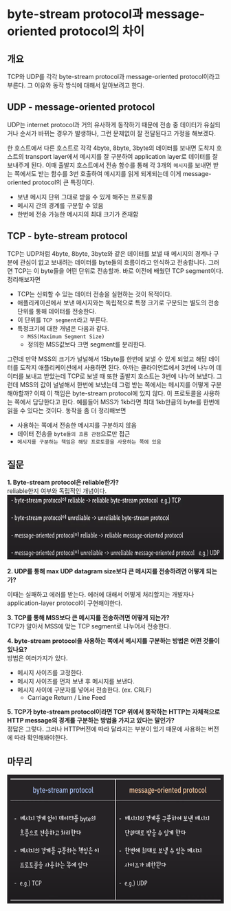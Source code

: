 # byte-stream protocol과 message-oriented protocol의 차이

## 개요
TCP와 UDP를 각각 byte-stream protocol과 message-oriented protocol이라고 부른다. 그 이유와 동작 방식에 대해서 알아보려고 한다.

## UDP - message-oriented protocol
UDP는 internet protocol과 거의 유사하게 동작하기 때문에 전송 중 데이터가 유실되거나 순서가 바뀌는 경우가 발생하나, 그런 문제없이 잘 전달된다고 가정을 해보겠다. 

한 호스트에서 다른 호스트로 각각 4byte, 8byte, 3byte의 데이터를 보내면 도착지 호스트의 transport layer에서 메시지를 잘 구분하여 application layer로 데이터를 잘 보내주게 된다. 이때 출발지 호스트에서 전송 함수를 통해 각 3개의 `메시지`를 보내면 받는 쪽에서도 받는 함수를 3번 호출하여 메시지를 읽게 되게되는데 이게 message-oriented protocol의 큰 특징이다. 

- 보낸 메시지 단위 그대로 받을 수 있게 해주는 프로토콜
- 메시지 간의 경계를 구분할 수 있음
- 한번에 전송 가능한 메시지의 최대 크기가 존재함

## TCP - byte-stream protocol
TCP는 UDP처럼 4byte, 8byte, 3byte와 같은 데이터를 보낼 때 메시지의 경계나 구분에 관심이 없고 보내려는 데이터를 byte들의 흐름이라고 인식하고 전송합니다. 그러면 TCP는 이 byte들을 어떤 단위로 전송할까. 바로 이전에 배웠던 TCP segment이다. 정리해보자면

- TCP는 신뢰할 수 있는 데이터 전송을 실현하는 것이 목적이다. 
- 애플리케이션에서 보낸 메시지와는 독립적으로 특정 크기로 구분되는 별도의 전송단위를 통해 데이터를 전송한다. 
- 이 단위를 `TCP segment`라고 부른다.
- 특정크기에 대한 개념은 다음과 같다.
    - `MSS(Maximum Segment Size)`
    - 정의한 MSS값보다 크면 segment를 분리한다.

그런데 만약 MSS의 크기가 널널해서 15byte를 한번에 보낼 수 있게 되었고 해당 데이터를 도착지 애플리케이션에서 사용하면 된다. 아까는 클라이언트에서 3번에 나누어 데이터를 보내고 받았는데 TCP로 보낼 때 또한 출발지 호스트는 3번에 나누어 보냈다. 그런데 MSS의 값이 널널해서 한번에 보냈는데 그럼 받는 쪽에서는 메시지를 어떻게 구분해야할까? 이때 이 책임은 byte-stream protocol에 있지 않다. 이 프로토콜을 사용하는 쪽에서 담당한다고 한다. 예를들어 MSS가 1kb라면 최대 1kb만큼의 byte를 한번에 읽을 수 있다는 것이다. 동작을 좀 더 정리해보면

- 사용하는 쪽에서 전송한 메시지를 구분하지 않음
- 데이터 전송을 `byte들의 흐름 관점`으로만 접근
- `메시지를 구분하는 책임은 해당 프로토콜을 사용하는 쪽에 있음`

## 질문
<b>1. Byte-stream protocol은 reliable한가?</b>  
reliable한지 여부와 독립적인 개념이다.
<img src="./images/reliable_protocol.png" alt="reliable_protocol" height="150">


<b>2. UDP를 통해 max UDP datagram size보다 큰 메시지를 전송하려면 어떻게 되는가?</b>   

이때는 실패하고 에러를 받는다. 에러에 대해서 어떻게 처리할지는 개발자나 application-layer protocol이 구현해야한다.

<b>3. TCP를 통해 MSS보다 큰 메시지를 전송하려면 어떻게 되는가?</b>   
TCP가 알아서 MSS에 맞는 TCP segment로 나누어서 전송한다. 

<b>4. byte-stream protocol을 사용하는 쪽에서 메시지를 구분하는 방법은 어떤 것들이 있나요?</b>   
방법은 여러가지가 있다. 
- 메시지 사이즈를 고정한다. 
- 메시지 사이즈를 먼저 보낸 후 메시지를 보낸다.
- 메시지 사이에 구분자를 넣어서 전송한다. (ex. CRLF)
    - Carriage Return / Line Feed

<b>5. TCP가 byte-stream protocol이라면 TCP 위에서 동작하는 HTTP는 자체적으로 HTTP message의 경계를 구분하는 방법을 가지고 있다는 말인가?</b>   
정답은 그렇다. 그러나 HTTP버전에 따라 달라지는 부분이 있기 때문에 사용하는 버전에 따라 확인해봐야한다.

## 마무리
<img src="./images/bite-stream,message-oriented.png" alt="bite-stream,message-oriented" height="300">